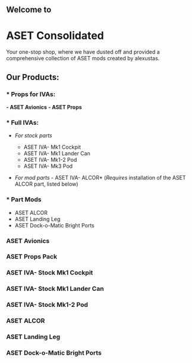 
## Welcome to
# **ASET Consolidated**

Your one-stop shop, where we have dusted off and provided a comprehensive collection of ASET mods created by alexustas.


## Our Products:

### * Props for IVAs:

 <b> - ASET Avionics</b>
 <b> - ASET Props</b>

### * Full IVAs:
  - *For stock parts*
    - ASET IVA- Mk1 Cockpit
    - ASET IVA- Mk1 Lander Can
    - ASET IVA- Mk1-2 Pod
    - ASET IVA- Mk3 Pod

  - *For mod parts*
        - ASET IVA- ALCOR* (*Requires* installation of the ASET ALCOR part, listed below)

### * Part Mods
  - ASET ALCOR
  - ASET Landing Leg
  - ASET Dock-o-Matic Bright Ports


### ASET Avionics


### ASET Props Pack


### ASET IVA- Stock Mk1 Cockpit


### ASET IVA- Stock Mk1 Lander Can


### ASET IVA- Stock Mk1-2 Pod


### ASET ALCOR


### ASET Landing Leg


### ASET Dock-o-Matic Bright Ports
